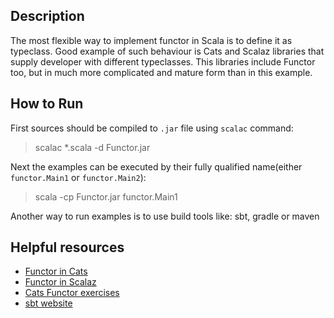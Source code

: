 ## Description
The most flexible way to implement functor in Scala is to define it as typeclass.
Good example of such behaviour is Cats and Scalaz libraries that supply developer with different typeclasses. This libraries include Functor too, but in much more complicated and mature form than in this example.

## How to Run
First sources should be compiled to `.jar` file using `scalac` command:
> scalac *.scala -d Functor.jar
 
Next the examples can be executed by their fully qualified name(either `functor.Main1` or `functor.Main2`):

> scala -cp Functor.jar functor.Main1

Another way to run examples is to use build tools like: sbt, gradle or maven

## Helpful resources
* [Functor in Cats](https://typelevel.org/cats/typeclasses/functor.html)
* [Functor in Scalaz](http://eed3si9n.com/learning-scalaz/Functor.html)
* [Cats Functor exercises](https://www.scala-exercises.org/cats/functor)
* [sbt website](https://www.scala-sbt.org/)